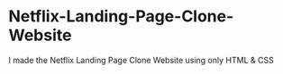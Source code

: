 # Netflix-Landing-Page-Clone-Website
I made the Netflix Landing Page Clone Website using only HTML &amp; CSS 
